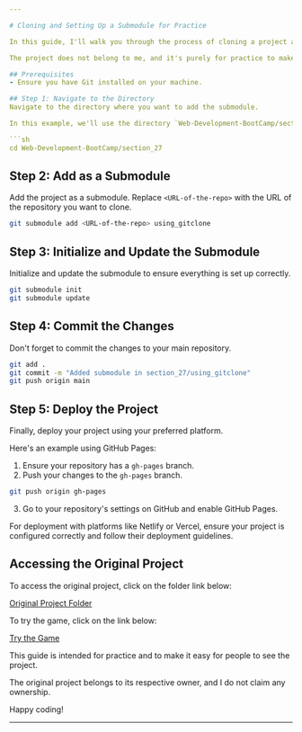 ```yaml
---

# Cloning and Setting Up a Submodule for Practice

In this guide, I'll walk you through the process of cloning a project and setting it up as a submodule. 

The project does not belong to me, and it's purely for practice to make it easy for people to see the project.

## Prerequisites
- Ensure you have Git installed on your machine.

## Step 1: Navigate to the Directory
Navigate to the directory where you want to add the submodule. 

In this example, we'll use the directory `Web-Development-BootCamp/section_27`.

```sh
cd Web-Development-BootCamp/section_27
```

## Step 2: Add as a Submodule
Add the project as a submodule. Replace `<URL-of-the-repo>` with the URL of the repository you want to clone.

```sh
git submodule add <URL-of-the-repo> using_gitclone
```

## Step 3: Initialize and Update the Submodule
Initialize and update the submodule to ensure everything is set up correctly.

```sh
git submodule init
git submodule update
```

## Step 4: Commit the Changes
Don't forget to commit the changes to your main repository.

```sh
git add .
git commit -m "Added submodule in section_27/using_gitclone"
git push origin main
```

## Step 5: Deploy the Project
Finally, deploy your project using your preferred platform. 

Here's an example using GitHub Pages:

1. Ensure your repository has a `gh-pages` branch.
2. Push your changes to the `gh-pages` branch.

```sh
git push origin gh-pages
```

3. Go to your repository's settings on GitHub and enable GitHub Pages.

For deployment with platforms like Netlify or Vercel, ensure your project is configured correctly and follow their deployment guidelines.

## Accessing the Original Project

To access the original project, click on the folder link below:

[Original Project Folder](https://github.com/alto-io/game3.js)

To try the game, click on the link below:

[Try the Game](https://alto-io.github.io/game3.js)

This guide is intended for practice and to make it easy for people to see the project. 

The original project belongs to its respective owner, and I do not claim any ownership.

Happy coding!

---
```

